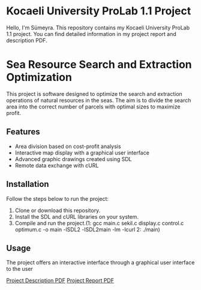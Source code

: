 # Kocaeli University ProLab 1.1 Project

Hello, I'm Sümeyra. This repository contains my Kocaeli University ProLab 1.1 project. You can find detailed information in my project report and description PDF.
# Sea Resource Search and Extraction Optimization

This project is software designed to optimize the search and extraction operations of natural resources in the seas. The aim is to divide the search area into the correct number of parcels with optimal sizes to maximize profit.

## Features

- Area division based on cost-profit analysis
- Interactive map display with a graphical user interface
- Advanced graphic drawings created using SDL
- Remote data exchange with cURL

## Installation

Follow the steps below to run the project:

1. Clone or download this repository.
2. Install the SDL and cURL libraries on your system.
3. Compile and run the project.(1: gcc main.c sekil.c display.c control.c optimum.c -o main -lSDL2 -lSDL2main -lm -lcurl 2: ./main)

## Usage

The project offers an interactive interface through a graphical user interface to the user

[Project Description PDF](./PROLABDOKÜMANI.pdf)
[Project Report PDF](./220202070.pdf)
